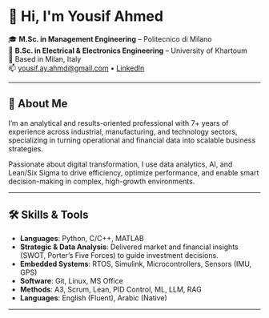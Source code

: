 # 👋 Hi, I'm Yousif Ahmed

🎓 **M.Sc. in Management Engineering** – Politecnico di Milano  
🔌 **B.Sc. in Electrical & Electronics Engineering** – University of Khartoum  
📍 Based in Milan, Italy  
📫 yousif.ay.ahmd@gmail.com • [LinkedIn](https://linkedin.com/in/yousifahmd77)

---

## 🚀 About Me

I’m an analytical and results-oriented professional with 7+ years of experience across industrial, manufacturing, and technology sectors, specializing in turning operational and financial data into scalable business strategies.

Passionate about digital transformation, I use data analytics, AI, and Lean/Six Sigma to drive efficiency, optimize performance, and enable smart decision-making in complex, high-growth environments.


---
## 🛠️ Skills & Tools

- **Languages**: Python, C/C++, MATLAB
- **Strategic & Data Analysis**: Delivered market and financial insights (SWOT, Porter’s Five Forces) to guide investment decisions.
- **Embedded Systems**: RTOS, Simulink, Microcontrollers, Sensors (IMU, GPS)
- **Software**: Git, Linux, MS Office
- **Methods**: A3, Scrum, Lean, PID Control, ML, LLM, RAG
- **Languages**: English (Fluent), Arabic (Native)

---

